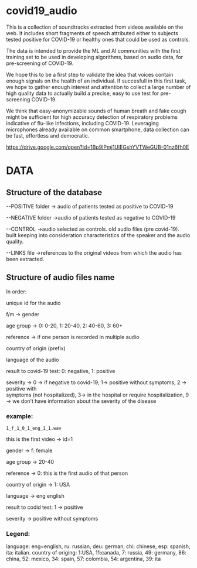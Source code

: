 # covid19_audio

This is a collection of soundtracks extracted from videos available on the web. It includes short fragments of speech attributed either to subjects tested positive for COVID-19 or healthy ones that could be used as controls.

The data is intended to provide the ML and AI communities with the first training set to be used in developing algorithms, based on audio data, for pre-screening of COVID-19.

We hope this to be a first step to validate the idea that voices contain enough signals on the health of an individual. If succesfull in this first task, we hope to gather enough interest and attention to collect a large number of high quality data to actually build a precise, easy to use test for pre-screening COVID-19.

We think that easy-anonymizable sounds of human breath and fake cough might be sufficient for high accuracy detection of respiratory problems indicative of flu-like infections, including COVID-19. Leveraging microphones already available on common smartphone, data collection can be fast, effortless and democratic.


https://drive.google.com/open?id=1Bp9IPmj1UlEGshYVTWeGUB-01nz6fh0E

# DATA
## Structure of the database
--POSITIVE folder      -> audio of patients tested as positive to COVID-19

--NEGATIVE folder     ->audio of patients tested as negative to COVID-19

--CONTROL               ->audio selected as controls. old audio files (pre covid-19). built 
                                       keeping into consideration characteristics of the speaker and the 
                                       audio quality.

--LINKS file                 ->references to the original videos from which the audio has been extracted.

## Structure of audio files name

In order:

unique id for the audio

f/m -> gender

age group -> 0: 0-20, 1: 20-40, 2: 40-60, 3: 60+

reference -> if one person is recorded in multiple audio

country of origin (prefix)

language of the audio

result to covid-19 test: 0: negative, 1: positive

severity -> 0 → if negative to covid-19; 1→ positive without symptoms, 2 → positive with    
               symptoms (not hospitalized), 3→ in the hospital or require hospitalization,
               9 → we don’t have information about the severity of the disease

### example: 
    1_f_1_0_1_eng_1_1.wav

this is the first video -> id=1

gender -> f: female

age group -> 20-40

reference -> 0: this is the first audio of that person

country of origin -> 1: USA

language -> eng english

result to codid test: 1 -> positive

severity -> positive without symptoms

### Legend:
language: eng=english, ru: russian, deu: german, chi: chinese, esp: spanish, ita: italian.
country of origing: 1:USA, 11:canada, 7: russia, 49: germany, 86: china, 52: mexico, 34: spain, 57: colombia, 54: argentina, 39: ita
